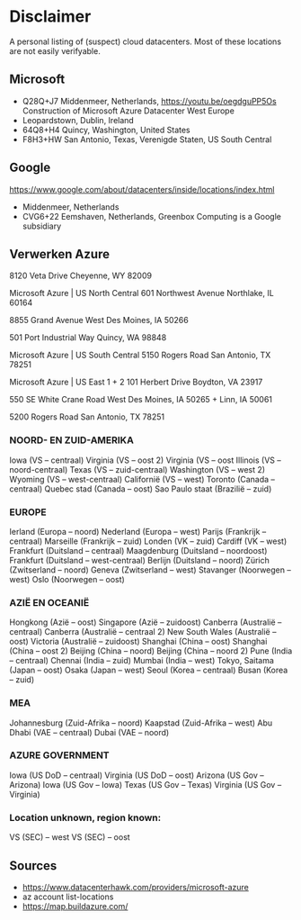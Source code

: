 # Disclaimer
A personal listing of (suspect) cloud datacenters. Most of these locations are not easily verifyable.

## Microsoft
- Q28Q+J7 Middenmeer, Netherlands, https://youtu.be/oegdguPP5Os Construction of Microsoft Azure Datacenter West Europe
- Leopardstown, Dublin, Ireland
- 64Q8+H4 Quincy, Washington, United States
- F8H3+HW San Antonio, Texas, Verenigde Staten, US South Central

## Google
https://www.google.com/about/datacenters/inside/locations/index.html
- Middenmeer, Netherlands
- CVG6+22 Eemshaven, Netherlands, Greenbox Computing is a Google subsidiary



## Verwerken Azure
8120 Veta Drive
Cheyenne, WY 82009

Microsoft Azure | US North Central
601 Northwest Avenue
Northlake, IL 60164

8855 Grand Avenue
West Des Moines, IA 50266

501 Port Industrial Way
Quincy, WA 98848

Microsoft Azure | US South Central
5150 Rogers Road
San Antonio, TX 78251

Microsoft Azure | US East 1 + 2
101 Herbert Drive
Boydton, VA 23917

550 SE White Crane Road
West Des Moines, IA 50265
+
Linn, IA 50061

5200 Rogers Road
San Antonio, TX 78251


### NOORD- EN ZUID-AMERIKA
Iowa (VS – centraal)
Virginia (VS – oost 2)
Virginia (VS – oost
Illinois (VS – noord-centraal)
Texas (VS – zuid-centraal)
Washington (VS – west 2)
Wyoming (VS – west-centraal)
Californië (VS – west)
Toronto (Canada – centraal)
Quebec stad (Canada – oost)
Sao Paulo staat (Brazilië – zuid)

### EUROPE
Ierland (Europa – noord)
Nederland (Europa – west)
Parijs (Frankrijk – centraal)
Marseille (Frankrijk – zuid)
Londen (VK – zuid)
Cardiff (VK – west)
Frankfurt (Duitsland – centraal)
Maagdenburg (Duitsland – noordoost)
Frankfurt (Duitsland – west-centraal)
Berlijn (Duitsland – noord)
Zürich (Zwitserland – noord)
Geneva (Zwitserland – west)
Stavanger (Noorwegen – west)
Oslo (Noorwegen – oost)

### AZIË EN OCEANIË
Hongkong (Azië – oost)
Singapore (Azië – zuidoost)
Canberra (Australië – centraal)
Canberra (Australië – centraal 2)
New South Wales (Australië – oost)
Victoria (Australië – zuidoost)
Shanghai (China – oost)
Shanghai (China – oost 2)
Beijing (China – noord)
Beijing (China – noord 2)
Pune (India – centraal)
Chennai (India – zuid)
Mumbai (India – west)
Tokyo, Saitama (Japan – oost)
Osaka (Japan – west)
Seoul (Korea – centraal)
Busan (Korea – zuid)
 
### MEA
Johannesburg (Zuid-Afrika – noord)
Kaapstad (Zuid-Afrika – west)
Abu Dhabi (VAE – centraal)
Dubai (VAE – noord)

### AZURE GOVERNMENT
Iowa (US DoD – centraal)
Virginia (US DoD – oost)
Arizona (US Gov – Arizona)
Iowa (US Gov – Iowa)
Texas (US Gov – Texas)
Virginia (US Gov – Virginia)

### Location unknown, region known:
VS (SEC) – west
VS (SEC) – oost


## Sources
- https://www.datacenterhawk.com/providers/microsoft-azure
- az account list-locations
- https://map.buildazure.com/

